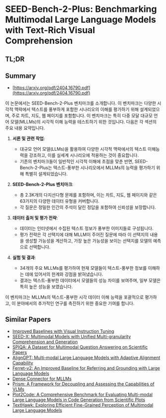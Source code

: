 # SEED-Bench-2-Plus: Benchmarking Multimodal Large Language Models with Text-Rich Visual Comprehension
## TL;DR
## Summary
- [https://arxiv.org/pdf/2404.16790.pdf](https://arxiv.org/pdf/2404.16790.pdf)

이 논문에서는 SEED-Bench-2-Plus 벤치마크를 소개합니다. 이 벤치마크는 다양한 시각적 맥락에서 텍스트를 풍부하게 포함한 시나리오의 이해를 평가하기 위해 설계되었으며, 주로 차트, 지도, 웹 페이지를 포함합니다. 이 벤치마크는 특히 다중 모달 대규모 언어 모델(MLLMs)의 시각적 이해 능력을 테스트하기 위한 것입니다. 다음은 각 섹션의 주요 내용 요약입니다.

1. **서론 및 관련 작업**:
   - 대규모 언어 모델(LLMs)을 활용하여 다양한 시각적 맥락에서의 텍스트 이해능력을 강조하고, 이를 실세계 시나리오에 적용하는 것이 중요합니다.
   - 기존의 벤치마크들이 일반적인 시각적 이해에 초점을 맞춘 반면, SEED-Bench-2-Plus는 텍스트-풍부한 시나리오에서 MLLMs의 능력을 평가하기 위해 특별히 설계되었습니다.

2. **SEED-Bench-2-Plus 벤치마크**:
   - 총 2.3K개의 다지선다형 문제를 포함하며, 이는 차트, 지도, 웹 페이지와 같은 63가지의 다양한 데이터 유형을 커버합니다.
   - 각 질문은 정밀한 인간의 주석이 달린 정답을 포함하여 신뢰성을 보장합니다.

3. **데이터 출처 및 평가 전략**:
   - 데이터는 인터넷에서 수집된 텍스트 정보가 풍부한 이미지들로 구성됩니다.
   - 평가 전략은 각 선택지에 대해 MLLM이 주어진 질문에 따라 이 선택지의 내용을 생성할 가능성을 계산하고, 가장 높은 가능성을 보이는 선택지를 모델의 예측으로 선택합니다.

4. **실험 및 결과**:
   - 34개의 주요 MLLMs를 평가하여 현재 모델들이 텍스트-풍부한 정보를 이해하는 데에 있어서의 한계와 강점을 밝혀냈습니다.
   - 결과는 텍스트-풍부한 데이터에서 모델들의 성능 차이를 보여주며, 일부 모델은 특히 높은 성능을 보였습니다.

이 벤치마크는 MLLMs의 텍스트-풍부한 시각 데이터 이해 능력을 포괄적으로 평가하고, 이 분야에서의 추가적인 연구를 촉진하기 위한 중요한 기여를 합니다.

## Similar Papers
- [Improved Baselines with Visual Instruction Tuning](2310.03744.md)
- [SEED-X: Multimodal Models with Unified Multi-granularity Comprehension and Generation](2404.14396.md)
- [SPIQA: A Dataset for Multimodal Question Answering on Scientific Papers](2407.09413.md)
- [AlignGPT: Multi-modal Large Language Models with Adaptive Alignment Capability](2405.14129.md)
- [Ferret-v2: An Improved Baseline for Referring and Grounding with Large Language Models](2404.07973.md)
- [Dense Connector for MLLMs](2405.13800.md)
- [Prism: A Framework for Decoupling and Assessing the Capabilities of VLMs](2406.14544.md)
- [Plot2Code: A Comprehensive Benchmark for Evaluating Multi-modal Large Language Models in Code Generation from Scientific Plots](2405.07990.md)
- [TextHawk: Exploring Efficient Fine-Grained Perception of Multimodal Large Language Models](2404.09204.md)
